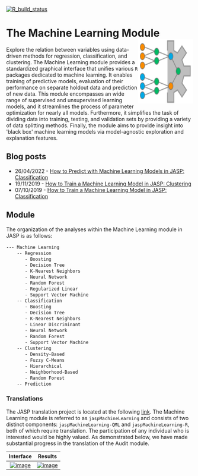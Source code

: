 [![R_build_status](https://github.com/jasp-stats/jaspAudit/workflows/unit-tests/badge.svg)](https://github.com/jasp-stats/jaspAudit/actions)

# The Machine Learning Module <img src='https://github.com/jasp-stats/jaspMachineLearning/raw/master/inst/icons/analysis-ml-ribbon.svg' width='149' height='173' align='right'/>

Explore the relation between variables using data-driven methods for regression, classification, and clustering. The Machine Learning module provides a standardized graphical interface that unifies various `R` packages dedicated to machine learning. It enables training of predictive models, evaluation of their performance on separate holdout data and prediction of new data. This module encompasses an wide range of supervised and unsupervised learning models, and it streamlines the process of parameter optimization for nearly all models. Furthermore, it simplifies the task of dividing data into training, testing, and validation sets by providing a variety of data splitting methods. Finally, the module aims to provide insight into 'black box' machine learning models via model-agnostic exploration and explanation features.

## Blog posts

- 26/04/2022 - [How to Predict with Machine Learning Models in JASP: Classification](https://jasp-stats.org/2022/04/26/how-to-predict-with-machine-learning-models-in-jasp-classification/)
- 19/11/2019 - [How to Train a Machine Learning Model in JASP: Clustering](https://jasp-stats.org/2019/11/19/how-to-train-a-machine-learning-model-in-jasp-clustering/)
- 07/10/2019 - [How to Train a Machine Learning Model in JASP: Classification](https://jasp-stats.org/2019/10/07/how-to-train-a-machine-learning-model-in-jasp-classification/)

## Module

The organization of the analyses within the Machine Learning module in JASP is as follows:

```
--- Machine Learning
    -- Regression
       - Boosting
       - Decision Tree
       - K-Nearest Neighbors
       - Neural Network
       - Random Forest
       - Regularized Linear
       - Support Vector Machine
    -- Classification
       - Boosting
       - Decision Tree
       - K-Nearest Neighbors
       - Linear Discriminant
       - Neural Network
       - Random Forest
       - Support Vector Machine
    -- Clustering
       - Density-Based
       - Fuzzy C-Means
       - Hierarchical
       - Neighborhood-Based
       - Random Forest
    -- Prediction
```

### Translations

The JASP translation project is located at the following [link](https://hosted.weblate.org/projects/jasp/). The Machine Learning module is referred to as `jaspMachineLearning` and consists of two distinct components: `jaspMachineLearning-QML` and `jaspMachineLearning-R`, both of which require translation. The participation of any individual who is interested would be highly valued. As demonstrated below, we have made substantial progress in the translation of the Audit module.

| Interface | Results |
| :---: | :---: |
| [![image](https://hosted.weblate.org/widgets/jasp/-/jaspmachinelearning-qml/multi-auto.svg)](https://hosted.weblate.org/engage/jasp/) | [![image](https://hosted.weblate.org/widgets/jasp/-/jaspmachinelearning-r/multi-auto.svg)](https://hosted.weblate.org/engage/jasp/) |
